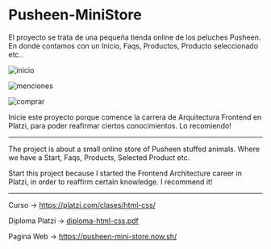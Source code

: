 # Pusheen-MiniStore

El proyecto se trata de una pequeña tienda online de los peluches Pusheen. En donde contamos con un Inicio, Faqs, Productos, Producto seleccionado etc..

![inicio](https://user-images.githubusercontent.com/42939596/71426665-d2f80280-268b-11ea-8f3d-9b752a5583f7.png)

![menciones](https://user-images.githubusercontent.com/42939596/71426703-56195880-268c-11ea-9fe4-4f8517f39165.png)

![comprar](https://user-images.githubusercontent.com/42939596/71426711-692c2880-268c-11ea-9c69-483cb012db36.png)

Inicie este proyecto porque comence la carrera de Arquitectura Frontend en Platzi, para poder reafirmar ciertos conocimientos. Lo recomiendo! 

--------------------------------------------------------------------------------------------------------------------------------------

The project is about a small online store of Pusheen stuffed animals. Where we have a Start, Faqs, Products, Selected Product etc.

Start this project because I started the Frontend Architecture career in Platzi, in order to reaffirm certain knowledge. I recommend it!

-------------------------------------------------------------------------------------------------------------------------------------

Curso -> https://platzi.com/clases/html-css/

Diploma Platzi -> [diploma-html-css.pdf](https://github.com/paula-m-alvarez/Pusheen-MiniStore/files/4259093/diploma-html-css.pdf)

Pagina Web -> https://pusheen-mini-store.now.sh/
